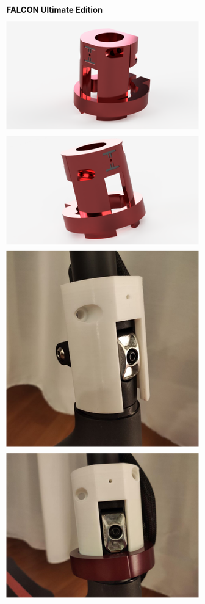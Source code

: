 ## FALCON Ultimate Edition

![Falcon Ultimate Edition](../../images/falcon/00.png)

![Falcon Ultimate Edition](../../images/falcon/01.png)

![Falcon Prototype Printed](../../images/falcon/IMG_20200107_213055.jpg)

![Falcon Prototype Printed](../../images/falcon/03.jpg)
